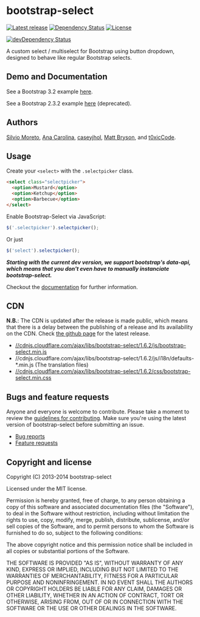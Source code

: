 bootstrap-select
================

[![Latest release](http://img.shields.io/github/release/silviomoreto/bootstrap-select.svg)](https://github.com/silviomoreto/bootstrap-select/releases/latest)
[![Dependency Status](https://david-dm.org/silviomoreto/bootstrap-select.svg)](https://david-dm.org/silviomoreto/bootstrap-select)
[![License](https://img.shields.io/badge/license-MIT-brightgreen.svg)](http://opensource.org/licenses/MIT)

[![devDependency Status](https://david-dm.org/silviomoreto/bootstrap-select/dev-status.svg)](https://david-dm.org/silviomoreto/bootstrap-select#info=devDependencies)

A custom select / multiselect for Bootstrap using button dropdown, designed to behave like regular Bootstrap selects.

## Demo and Documentation

See a Bootstrap 3.2 example [here](http://silviomoreto.github.com/bootstrap-select/3).

See a Bootstrap 2.3.2 example [here](http://silviomoreto.github.com/bootstrap-select/) (deprecated).

## Authors

[Silvio Moreto](http://github.com/silviomoreto),
[Ana Carolina](http://github.com/anacarolinats),
[caseyjhol](https://github.com/caseyjhol),
[Matt Bryson](https://github.com/mattbryson), and
[t0xicCode](https://github.com/t0xicCode).

## Usage

Create your `<select>` with the `.selectpicker` class.
```html
<select class="selectpicker">
  <option>Mustard</option>
  <option>Ketchup</option>
  <option>Barbecue</option>
</select>
```

Enable Bootstrap-Select via JavaScript:
```js
$('.selectpicker').selectpicker();
```
Or just
```js
$('select').selectpicker();
```

***Starting with the current dev version, we support bootstrap's data-api, which means that you don't even have to manually instanciate bootstrap-select.***

Checkout the [documentation](http://silviomoreto.github.com/bootstrap-select/) for further information.

## CDN

**N.B.**: The CDN is updated after the release is made public, which means that there is a delay between the publishing of a release and its availability on the CDN. Check [the github page](https://github.com/silviomoreto/bootstrap-select/releases) for the latest release.

* [//cdnjs.cloudflare.com/ajax/libs/bootstrap-select/1.6.2/js/bootstrap-select.min.js](//cdnjs.cloudflare.com/ajax/libs/bootstrap-select/1.6.2/js/bootstrap-select.min.js)
* //cdnjs.cloudflare.com/ajax/libs/bootstrap-select/1.6.2/js/i18n/defaults-*.min.js (The translation files)
* [//cdnjs.cloudflare.com/ajax/libs/bootstrap-select/1.6.2/css/bootstrap-select.min.css](//cdnjs.cloudflare.com/ajax/libs/bootstrap-select/1.6.2/css/bootstrap-select.min.css)

## Bugs and feature requests

Anyone and everyone is welcome to contribute. Please take a moment to
review the [guidelines for contributing](CONTRIBUTING.md). Make sure you're using the latest version of bootstrap-select before submitting an issue.

* [Bug reports](CONTRIBUTING.md#bug-reports)
* [Feature requests](CONTRIBUTING.md#feature-requests)

## Copyright and license

Copyright (C) 2013-2014 bootstrap-select

Licensed under the MIT license.

Permission is hereby granted, free of charge, to any person obtaining a copy of this software and associated documentation files (the "Software"), to deal in the Software without restriction, including without limitation the rights to use, copy, modify, merge, publish, distribute, sublicense, and/or sell copies of the Software, and to permit persons to whom the Software is furnished to do so, subject to the following conditions:

The above copyright notice and this permission notice shall be included in all copies or substantial portions of the Software.

THE SOFTWARE IS PROVIDED "AS IS", WITHOUT WARRANTY OF ANY KIND, EXPRESS OR IMPLIED, INCLUDING BUT NOT LIMITED TO THE WARRANTIES OF MERCHANTABILITY, FITNESS FOR A PARTICULAR PURPOSE AND NONINFRINGEMENT. IN NO EVENT SHALL THE AUTHORS OR COPYRIGHT HOLDERS BE LIABLE FOR ANY CLAIM, DAMAGES OR OTHER LIABILITY, WHETHER IN AN ACTION OF CONTRACT, TORT OR OTHERWISE, ARISING FROM, OUT OF OR IN CONNECTION WITH THE SOFTWARE OR THE USE OR OTHER DEALINGS IN THE SOFTWARE.
